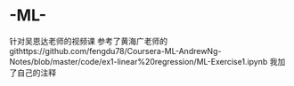 # -ML-
针对吴恩达老师的视频课
参考了黄海广老师的githttps://github.com/fengdu78/Coursera-ML-AndrewNg-Notes/blob/master/code/ex1-linear%20regression/ML-Exercise1.ipynb
我加了自己的注释
